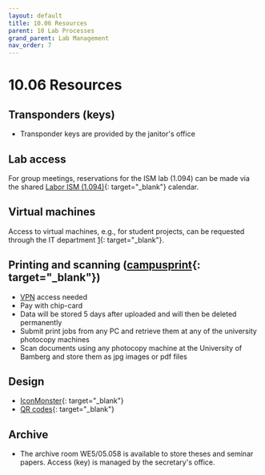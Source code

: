 ```yaml
---
layout: default
title: 10.06 Resources
parent: 10 Lab Processes
grand_parent: Lab Management
nav_order: 7
---
```


# 10.06 Resources

## Transponders (keys)

- Transponder keys are provided by the janitor's office

## Lab access

For group meetings, reservations for the ISM lab (1.094) can be made via the shared [Labor ISM (1.094)](https://mailex.uni-bamberg.de/owa/#path=/calendar/view/Month){: target="_blank"} calendar.

## Virtual machines

Access to virtual machines, e.g., for student projects, can be requested through the IT department [1](https://www.uni-bamberg.de/its/wir/mitarbeiter/mai/){: target="_blank"}.

## Printing and scanning ([campusprint](https://www.uni-bamberg.de/campusprint/){: target="_blank"})

+ [VPN](#vpn) access needed
+ Pay with chip-card
+ Data will be stored 5 days after uploaded and will then be deleted permanently
+ Submit print jobs from any PC and retrieve them at any of the university photocopy machines
+ Scan documents using any photocopy machine at the University of Bamberg and store them as jpg images or pdf files

## Design

- [IconMonster](https://iconmonstr.com/?s=git){: target="_blank"}
- [QR codes](https://www.resourcefuldev.com/qr-code-generator/){: target="_blank"}

## Archive

- The archive room WE5/05.058 is available to store theses and seminar papers. Access (key) is managed by the secretary's office.

<!-- 
Templates: letters, etc. -> directory
-->
